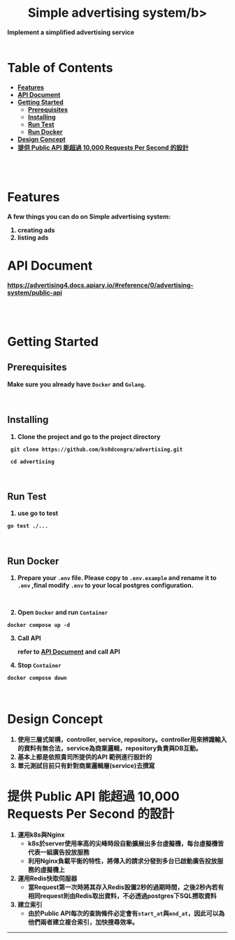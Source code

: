 <h1 align='center'><b>Simple advertising system/b></h1>
Implement a simplified advertising service

<br>
<br>

# Table of Contents
- [Features](#features)
- [API Document](#api-document)
- [Getting Started](#getting-started)
  - [Prerequisites](#prerequisites)
  - [Installing](#installing)
  - [Run Test](#run-test)
  - [Run Docker](#run-docker)
- [Design Concept](#design-concept)
- [提供 Public API 能超過 10,000 Requests Per Second 的設計](#design-concept)

<br>
<br>

# Features
A few things you can do on Simple advertising system:
1. creating ads
2. listing ads

# API Document
https://advertising4.docs.apiary.io/#reference/0/advertising-system/public-api

<br>
<br>

# Getting Started
## **Prerequisites**
Make sure you already have `Docker` and `Golang`.

<br>

## **Installing**
1. Clone the project and go to the project directory
```
 git clone https://github.com/ks0dcongra/advertising.git

 cd advertising
```

<br/>

## **Run Test**
1. use go to test
```
go test ./...
```
<br/> 

## **Run Docker**
1. Prepare your `.env` file. Please copy to `.env.example` and rename it to `.env` ,final modify `.env` to your local postgres configuration.

<br/>

2. Open `Docker` and run `Container`

```
docker compose up -d
```
3. Call API

    refer to [API Document](https://advertising4.docs.apiary.io/#reference/0/advertising-system/public-api) and call API


4. Stop `Container`
```
docker compose down
```

<br/>

#  **Design Concept**
1. 使用三層式架構，controller, service, repository。controller用來辨識輸入的資料有無合法，service為商業邏輯，repository負責與DB互動。
2. 基本上都是依照貴司所提供的**API 範例**進行設計的
3. 單元測試目前只有針對商業邏輯層(service)去撰寫

# **提供 Public API 能超過 10,000 Requests Per Second 的設計** 
1. 運用k8s與Nginx
    * k8s於server使用率高的尖峰時段自動擴展出多台虛擬機，每台虛擬機皆代表一組廣告投放服務
    * 利用Nginx負載平衡的特性，將傳入的請求分發到多台已啟動廣告投放服務的虛擬機上
2. 運用Redis快取伺服器
    * 當Request第一次時將其存入Redis設置2秒的過期時間，之後2秒內若有相同request則由Redis取出資料，不必透過postgres下SQL撈取資料
3. 建立索引
    * 由於Public API每次的查詢條件必定會有`start_at`與`end_at`，因此可以為他們兩者建立複合索引，加快搜尋效率。
---
